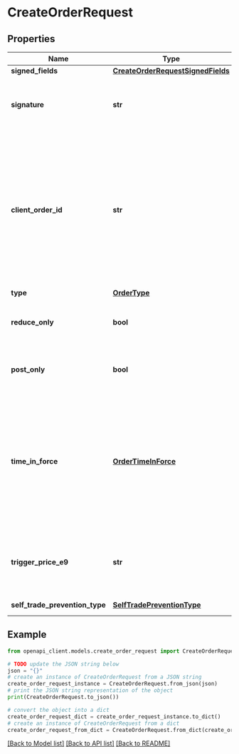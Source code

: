 # CreateOrderRequest


## Properties

Name | Type | Description | Notes
------------ | ------------- | ------------- | -------------
**signed_fields** | [**CreateOrderRequestSignedFields**](CreateOrderRequestSignedFields.md) |  | 
**signature** | **str** | The signature of the request, encoded from the signedFields | 
**client_order_id** | **str** | The client-defined unique identifier of this order used for lookup. This should always be unique; however, the server will not gurantee this or impose any checks. | [optional] 
**type** | [**OrderType**](OrderType.md) |  | 
**reduce_only** | **bool** | Is this order to only reduce a position? Default false | 
**post_only** | **bool** | If set to TRUE, the order can only be a maker order | [optional] [default to False]
**time_in_force** | [**OrderTimeInForce**](OrderTimeInForce.md) | Omit or set to null for market orders; otherwise, choose a valid time-in-force value. GTT: Good Til Time  IOC: Immediate Or Cancel  FOK: Fill Or Kill  | [optional] 
**trigger_price_e9** | **str** | Trigger price in base e9 for stop orders. This should always be a number | [optional] 
**self_trade_prevention_type** | [**SelfTradePreventionType**](SelfTradePreventionType.md) |  | [optional] [default to SelfTradePreventionType.MAKER]

## Example

```python
from openapi_client.models.create_order_request import CreateOrderRequest

# TODO update the JSON string below
json = "{}"
# create an instance of CreateOrderRequest from a JSON string
create_order_request_instance = CreateOrderRequest.from_json(json)
# print the JSON string representation of the object
print(CreateOrderRequest.to_json())

# convert the object into a dict
create_order_request_dict = create_order_request_instance.to_dict()
# create an instance of CreateOrderRequest from a dict
create_order_request_from_dict = CreateOrderRequest.from_dict(create_order_request_dict)
```
[[Back to Model list]](../README.md#documentation-for-models) [[Back to API list]](../README.md#documentation-for-api-endpoints) [[Back to README]](../README.md)


